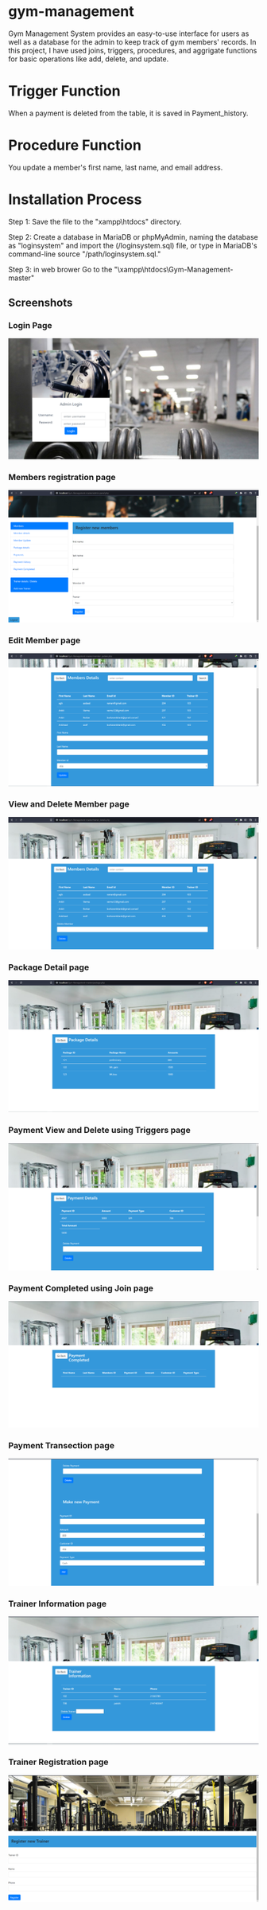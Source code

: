 # gym-management
Gym Management System provides an easy-to-use interface for users as well as a database for the admin to keep track of gym members' records.
In this project, I have used joins, triggers, procedures, and aggrigate functions for basic operations like add, delete, and update.

# Trigger Function
When a payment is deleted from the table, it is saved in Payment_history.

# Procedure Function
You update a member's first name, last name, and email address.

# Installation Process
Step 1: Save the file to the "xampp\htdocs" directory.


Step 2: Create a database in MariaDB or phpMyAdmin, naming the database as "loginsystem" and import the (/loginsystem.sql) file, or type in MariaDB's command-line source "/path/loginsystem.sql."

Step 3: in web brower Go to the "\xampp\htdocs\Gym-Management-master"

## Screenshots
### Login Page
![login page](/images/login.png)
### Members registration page
![Members registration page](/images/login1.png)
### Edit Member page
![Members registration page](/images/Member_details_2.png)
### View and Delete Member page
![Members registration page](/images/Member_details.png)
### Package Detail page
![Members registration page](/images/Package_details.png)
### Payment View and Delete using Triggers page
![Members registration page](/images/Payment_details.png)
### Payment Completed using Join page
![Members registration page](/images/Payment_done.png)
### Payment Transection page
![Members registration page](/images/Screenshot_1.png)
### Trainer Information page
![Members registration page](/images/Trainer_information.png)
### Trainer Registration page
![Members registration page](/images/Trainer_resgiter.png)
